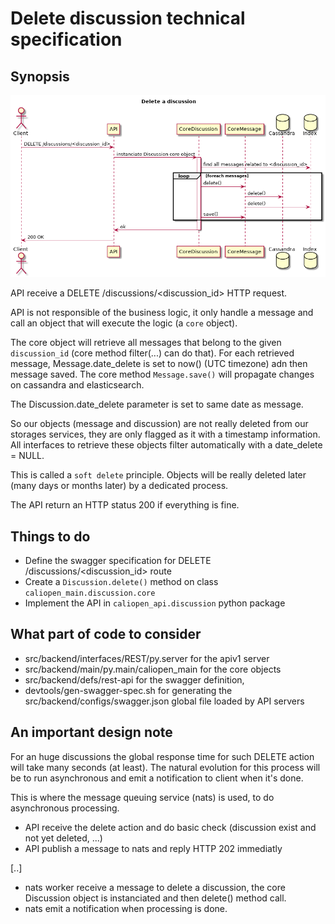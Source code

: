Delete discussion technical specification
=========================================

Synopsis
--------

![delete discussion](./assets/delete_discussion.png)

API receive a DELETE /discussions/<discussion_id> HTTP request.

API is not responsible of the business logic, it only handle a message and
call an object that will execute the logic (a `core` object).

The core object will retrieve all messages that belong to the given `discussion_id` (core method filter(...) can do that). For each retrieved message, Message.date_delete is set to now() (UTC timezone) adn then message saved. The core method `Message.save()` will propagate changes on cassandra and elasticsearch.

The Discussion.date_delete parameter is set to same date as message.

So our objects (message and discussion) are not really deleted from our storages services, they are only flagged as it with a timestamp information. All interfaces to retrieve these objects filter automatically with a date_delete = NULL. 

This is called a `soft delete` principle. Objects will be really deleted later (many days or months later) by a dedicated process.

The API return an HTTP status 200 if everything is fine.

Things to do
------------

- Define the swagger specification for DELETE /discussions/<discussion_id> route
- Create a `Discussion.delete()` method on class `caliopen_main.discussion.core`
- Implement the API in `caliopen_api.discussion` python package

What part of code to consider
-----------------------------

- src/backend/interfaces/REST/py.server for the apiv1 server
- src/backend/main/py.main/caliopen_main for the core objects
- src/backend/defs/rest-api for the swagger definition, 
- devtools/gen-swagger-spec.sh for generating the src/backend/configs/swagger.json global file loaded by API servers

An important design note
------------------------

For an huge discussions the global response time for such DELETE action will take many seconds (at least). The natural evolution for this process will be to run asynchronous and emit a notification to client when it's done.

This is where the message queuing service (nats) is used, to do asynchronous processing.

- API receive the delete action and do basic check (discussion exist and not yet deleted, ...)
- API publish a message to nats and reply HTTP 202 immediatly

[..]

- nats worker receive a message to delete a discussion, the core Discussion object is instanciated and then delete() method call.
- nats emit a notification when processing is done.